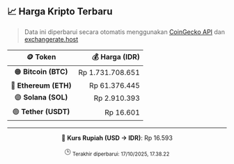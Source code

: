 

<!-- HARGA_KRIPTO -->
## 📈 Harga Kripto Terbaru

> Data ini diperbarui secara otomatis menggunakan [CoinGecko API](https://www.coingecko.com/) dan [exchangerate.host](https://exchangerate.host/)

<div align="center">

| 🪙 Token | 💰 Harga (IDR) |
|:------:|---------------:|
| 🟠 **Bitcoin (BTC)**   | Rp 1.731.708.651 |
| 🔵 **Ethereum (ETH)**  | Rp 61.376.445 |
| 🟣 **Solana (SOL)**    | Rp 2.910.393 |
| 🟢 **Tether (USDT)**   | Rp 16.601 |

---

💱 **Kurs Rupiah (USD → IDR)**: Rp 16.593

🕒 <sub>Terakhir diperbarui: 17/10/2025, 17.38.22</sub>

</div>
<!-- /HARGA_KRIPTO -->